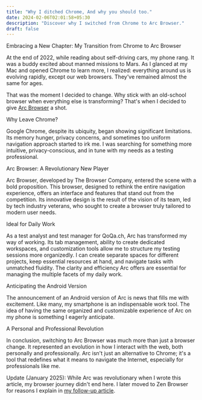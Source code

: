```yaml
---
title: "Why I ditched Chrome, And why you should too."
date: 2024-02-06T02:01:58+05:30
description: "Discover why I switched from Chrome to Arc Browser."
draft: false
---
```


Embracing a New Chapter: My Transition from Chrome to Arc Browser

At the end of 2022, while reading about self-driving cars, my phone rang. It was a buddy excited about manned missions to Mars. As I glanced at my Mac and opened Chrome to learn more, I realized: everything around us is evolving rapidly, except our web browsers. They've remained almost the same for ages.

That was the moment I decided to change. Why stick with an old-school browser when everything else is transforming? That's when I decided to give [Arc Browser](https://arc.net?source=nathan.swiss) a shot.

Why Leave Chrome?

Google Chrome, despite its ubiquity, began showing significant limitations. Its memory hunger, privacy concerns, and sometimes too uniform navigation approach started to irk me. I was searching for something more intuitive, privacy-conscious, and in tune with my needs as a testing professional.

Arc Browser: A Revolutionary New Player

Arc Browser, developed by The Browser Company, entered the scene with a bold proposition. This browser, designed to rethink the entire navigation experience, offers an interface and features that stand out from the competition. Its innovative design is the result of the vision of its team, led by tech industry veterans, who sought to create a browser truly tailored to modern user needs.

Ideal for Daily Work

As a test analyst and test manager for QoQa.ch, Arc has transformed my way of working. Its tab management, ability to create dedicated workspaces, and customization tools allow me to structure my testing sessions more organizedly. I can create separate spaces for different projects, keep essential resources at hand, and navigate tasks with unmatched fluidity. The clarity and efficiency Arc offers are essential for managing the multiple facets of my daily work.

Anticipating the Android Version

The announcement of an Android version of Arc is news that fills me with excitement. Like many, my smartphone is an indispensable work tool. The idea of having the same organized and customizable experience of Arc on my phone is something I eagerly anticipate.

A Personal and Professional Revolution

In conclusion, switching to Arc Browser was much more than just a browser change. It represented an evolution in how I interact with the web, both personally and professionally. Arc isn't just an alternative to Chrome; it's a tool that redefines what it means to navigate the Internet, especially for professionals like me.

Update (January 2025): While Arc was revolutionary when I wrote this article, my browser journey didn't end here. I later moved to Zen Browser for reasons I explain in [my follow-up article](/posts/zen).
